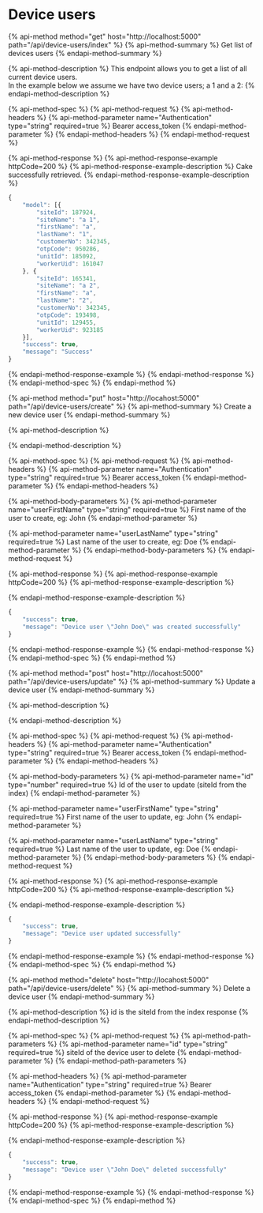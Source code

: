 # Device users

{% api-method method="get" host="http://localhost:5000" path="/api/device-users/index" %}
{% api-method-summary %}
Get list of devices users
{% endapi-method-summary %}

{% api-method-description %}
This endpoint allows you to get a list of all current device users.  
In the example below we assume we have two device users; a 1 and a 2:
{% endapi-method-description %}

{% api-method-spec %}
{% api-method-request %}
{% api-method-headers %}
{% api-method-parameter name="Authentication" type="string" required=true %}
Bearer access\_token
{% endapi-method-parameter %}
{% endapi-method-headers %}
{% endapi-method-request %}

{% api-method-response %}
{% api-method-response-example httpCode=200 %}
{% api-method-response-example-description %}
Cake successfully retrieved.
{% endapi-method-response-example-description %}

```javascript
{
	"model": [{
		"siteId": 187924,
		"siteName": "a 1",
		"firstName": "a",
		"lastName": "1",
		"customerNo": 342345,
		"otpCode": 950286,
		"unitId": 185092,
		"workerUid": 161047
	}, {
		"siteId": 165341,
		"siteName": "a 2",
		"firstName": "a",
		"lastName": "2",
		"customerNo": 342345,
		"otpCode": 193498,
		"unitId": 129455,
		"workerUid": 923185
	}],
	"success": true,
	"message": "Success"
}
```
{% endapi-method-response-example %}
{% endapi-method-response %}
{% endapi-method-spec %}
{% endapi-method %}

{% api-method method="put" host="http://locahost:5000" path="/api/device-users/create" %}
{% api-method-summary %}
Create a new device user
{% endapi-method-summary %}

{% api-method-description %}

{% endapi-method-description %}

{% api-method-spec %}
{% api-method-request %}
{% api-method-headers %}
{% api-method-parameter name="Authentication" type="string" required=true %}
Bearer access\_token
{% endapi-method-parameter %}
{% endapi-method-headers %}

{% api-method-body-parameters %}
{% api-method-parameter name="userFirstName" type="string" required=true %}
First name of the user to create, eg: John
{% endapi-method-parameter %}

{% api-method-parameter name="userLastName" type="string" required=true %}
Last name of the user to create, eg: Doe
{% endapi-method-parameter %}
{% endapi-method-body-parameters %}
{% endapi-method-request %}

{% api-method-response %}
{% api-method-response-example httpCode=200 %}
{% api-method-response-example-description %}

{% endapi-method-response-example-description %}

```javascript
{
	"success": true,
	"message": "Device user \"John Doe\" was created successfully"
}
```
{% endapi-method-response-example %}
{% endapi-method-response %}
{% endapi-method-spec %}
{% endapi-method %}

{% api-method method="post" host="http://locahost:5000" path="/api/device-users/update" %}
{% api-method-summary %}
Update a device user
{% endapi-method-summary %}

{% api-method-description %}

{% endapi-method-description %}

{% api-method-spec %}
{% api-method-request %}
{% api-method-headers %}
{% api-method-parameter name="Authentication" type="string" required=true %}
Bearer access\_token
{% endapi-method-parameter %}
{% endapi-method-headers %}

{% api-method-body-parameters %}
{% api-method-parameter name="id" type="number" required=true %}
Id of the user to update \(siteId from the index\)
{% endapi-method-parameter %}

{% api-method-parameter name="userFirstName" type="string" required=true %}
First name of the user to update, eg: John
{% endapi-method-parameter %}

{% api-method-parameter name="userLastName" type="string" required=true %}
Last name of the user to update, eg: Doe
{% endapi-method-parameter %}
{% endapi-method-body-parameters %}
{% endapi-method-request %}

{% api-method-response %}
{% api-method-response-example httpCode=200 %}
{% api-method-response-example-description %}

{% endapi-method-response-example-description %}

```javascript
{
	"success": true,
	"message": "Device user updated successfully"
}
```
{% endapi-method-response-example %}
{% endapi-method-response %}
{% endapi-method-spec %}
{% endapi-method %}

{% api-method method="delete" host="http://locahost:5000" path="/api/device-users/delete" %}
{% api-method-summary %}
Delete a device user
{% endapi-method-summary %}

{% api-method-description %}
id is the siteId from the index response
{% endapi-method-description %}

{% api-method-spec %}
{% api-method-request %}
{% api-method-path-parameters %}
{% api-method-parameter name="id" type="string" required=true %}
siteId of the device user to delete
{% endapi-method-parameter %}
{% endapi-method-path-parameters %}

{% api-method-headers %}
{% api-method-parameter name="Authentication" type="string" required=true %}
Bearer access\_token
{% endapi-method-parameter %}
{% endapi-method-headers %}
{% endapi-method-request %}

{% api-method-response %}
{% api-method-response-example httpCode=200 %}
{% api-method-response-example-description %}

{% endapi-method-response-example-description %}

```javascript
{
	"success": true,
	"message": "Device user \"John Doe\" deleted successfully"
}
```
{% endapi-method-response-example %}
{% endapi-method-response %}
{% endapi-method-spec %}
{% endapi-method %}

